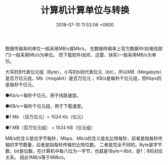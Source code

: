 ﻿---
layout: post
title:  "计算机计算单位与转换"
date:   2018-07-10 11:53:06 +0800
categories: 计算机基础
---

数据传输率的单位一般采用MB/s或Mb/s。
在数据传输率上官方数据中(如电信部门)一般采用Mb/s为单位。
而下载软件(如IE、迅雷、快车)一般采用MB/s为单位。

大写的B代表位元组（Byte），小写的b则代表位元（bit），所以MB（Megabyte）是百万位元组，Mb（megabit）是百万位元；
KB/s是每秒千位元组，而Kbps则是每秒千位元。

●Kb/s＝每秒千位元，用于线路速度。

●KB/s＝每秒千位元组，用于下载速度。

●1 Mb （百万位元）= 1024 Kb（位元）

●1 MB（百万位元组） = 1024 KB（位元组）

MB/s的含义是兆字节每秒，Mbps、Mb/s的含义是兆比特每秒，前者是指每秒传输的字节数量，后者是指每秒传输的比特位数。
二者是完全不同的。Byte是字节数，bit是位数，在计算机中每八位为一字节，也就是1Byte＝8bit，是1：8的对应关系。
因此1MB/s等于8Mb/s。
